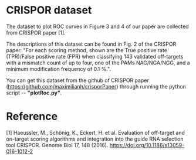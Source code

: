 # CRISPOR dataset
The dataset to plot ROC curves in Figure 3 and 4 of our paper are collected from CRISPOR paper [1]. 

The descriptions of this dataset can be found in Fig. 2 of the CRISPOR paper: "For each scoring method, shown are the True positive rate (TPR)/False positive rate (FPR) when classifying 143 validated off-targets with a mismatch count of up to four, one of the PAMs NAG/NGA/NGG, and a minimum modification frequency of 0.1 %.". 

You can get this dataset from the github of CRISPOR paper (https://github.com/maximilianh/crisporPaper) through running the python script -- **"plotRoc.py"**.

# Reference
[1] Haeussler, M., Schönig, K., Eckert, H. et al. Evaluation of off-target and on-target scoring algorithms and integration into the guide RNA selection tool CRISPOR. Genome Biol 17, 148 (2016). https://doi.org/10.1186/s13059-016-1012-2
